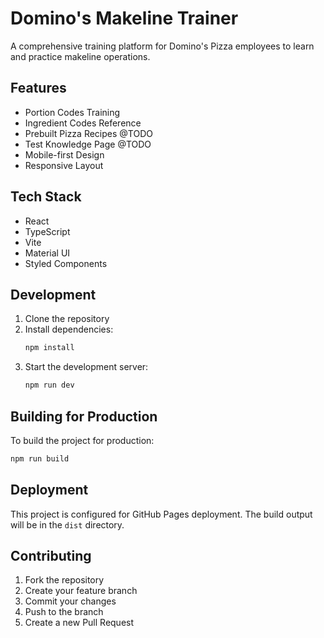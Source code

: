 # Domino's Makeline Trainer

A comprehensive training platform for Domino's Pizza employees to learn and practice makeline operations.

## Features

- Portion Codes Training
- Ingredient Codes Reference
- Prebuilt Pizza Recipes @TODO
- Test Knowledge Page @TODO
- Mobile-first Design
- Responsive Layout

## Tech Stack

- React
- TypeScript
- Vite
- Material UI
- Styled Components

## Development

1. Clone the repository
2. Install dependencies:
   ```bash
   npm install
   ```
3. Start the development server:
   ```bash
   npm run dev
   ```

## Building for Production

To build the project for production:

```bash
npm run build
```

## Deployment

This project is configured for GitHub Pages deployment. The build output will be in the `dist` directory.

## Contributing

1. Fork the repository
2. Create your feature branch
3. Commit your changes
4. Push to the branch
5. Create a new Pull Request
